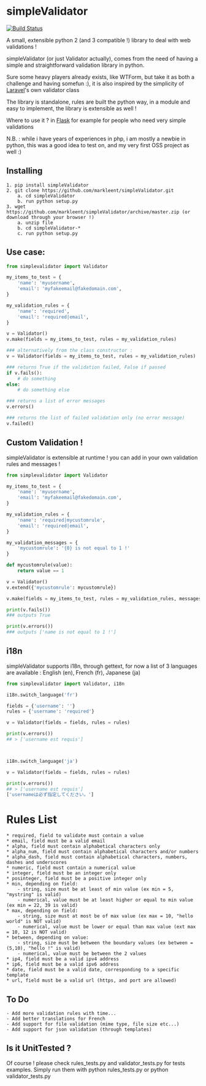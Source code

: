simpleValidator
===============

[![Build Status](https://travis-ci.org/markleent/simpleValidator.png?branch=master)](https://travis-ci.org/markleent/simpleValidator)


A small, extensible python 2 (and 3 compatible !) library to deal with web validations !

simpleValidator (or just Validator actually), comes from the need of having a simple and straightforward validation library in python.

Sure some heavy players already exists, like WTForm, but take it as both a challenge and having somefun :), it is also inspired by the simplicity of [Laravel](https://github.com/laravel/laravel)'s own validator class

The library is standalone, rules are built the python way, in a module and easy to implement, the library is extensible as well !

Where to use it ? in [Flask](https://github.com/mitsuhiko/flask) for example for people who need very simple validations

N.B. : while i have years of experiences in php, i am mostly a newbie in python, this was a good idea to test on, and my very first OSS project as well :)

Installing
----------

    1. pip install simpleValidator
    2. git clone https://github.com/markleent/simpleValidator.git
        a. cd simpleValidator
        b. run python setup.py
    3. wget https://github.com/markleent/simpleValidator/archive/master.zip (or download through your browser !)
        a. unzip file
        b. cd simpleValidator-*
        c. run python setup.py


Use case:
---------

```python
from simplevalidator import Validator

my_items_to_test = {
    'name': 'myusername',
    'email': 'myfakeemail@fakedomain.com',
}

my_validation_rules = {
    'name': 'required',
    'email': 'required|email',
}

v = Validator()
v.make(fields = my_items_to_test, rules = my_validation_rules)

### alternatively from the class constructor :
v = Validator(fields = my_items_to_test, rules = my_validation_rules)

### returns True if the validation failed, False if passed
if v.fails():
    # do something
else: 
    # do something else

### returns a list of error messages
v.errors() 

### returns the list of failed validation only (no error message)
v.failed() 
```

Custom Validation !
-------------------

simpleValidator is extensible at runtime ! you can add in your own validation rules and messages !

```python
from simplevalidator import Validator

my_items_to_test = {
    'name': 'myusername',
    'email': 'myfakeemail@fakedomain.com',
}

my_validation_rules = {
    'name': 'required|mycustomrule',
    'email': 'required|email',
}

my_validation_messages = {
    'mycustomrule': '{0} is not equal to 1 !'
}

def mycustomrule(value):
    return value == 1

v = Validator()
v.extend({'mycustomrule': mycustomrule})

v.make(fields = my_items_to_test, rules = my_validation_rules, messages = my_validation_messages)

print(v.fails())
### outputs True

print(v.errors())
### outputs ['name is not equal to 1 !']

```

i18n
----

simpleValidator supports i18n, through gettext, for now a list of 3 languages are available : English (en), French (fr), Japanese (ja)

```python
from simplevalidator import Validator, i18n

i18n.switch_language('fr')

fields = {'username': ''}
rules = {'username': 'required'}

v = Validator(fields = fields, rules = rules)

print(v.errors())
## > ['username est requis']



i18n.switch_language('ja')

v = Validator(fields = fields, rules = rules)

print(v.errors())
## > ['username est requis']
['usernameは必ず指定してください。']
```


Rules List
==========

    * required, field to validate must contain a value
    * email, field must be a valid email
    * alpha, field must contain alphabetical characters only
    * alpha_num, field must contain alphabetical characters and/or numbers
    * alpha_dash, field must contain alphabetical characters, numbers, dashes and underscores
    * numeric, field must contain a numerical value
    * integer, field must be an integer only
    * posinteger, field must be a positive integer only
    * min, depending on field:
        - string, size must be at least of min value (ex min = 5, "mystring" is valid)
        - numerical, value must be at least higher or equal to min value (ex min = 22, 39 is valid)
    * max, depending on field:
        - string, size must at most be of max value (ex max = 10, "hello world" is NOT valid)
        - numerical, value must be lower or equal than max value (ext max = 10, 12 is NOT valid)
    * between, depending on value:
        - string, size must be between the boundary values (ex between = (5,10), "hello !" is valid)
        - numerical, value must be between the 2 values 
    * ip4, field must be a valid ipv4 address
    * ip6, field must be a valid ipv6 address
    * date, field must be a valid date, corresponding to a specific template
    * url, field must be a valid url (https, and port are allowed)


To Do
-----

    - Add more validation rules with time...
    - Add better translations for French 
    - Add support for file validation (mime type, file size etc...)
    - Add support for json validation (through templates) 




Is it UnitTested ?
------------------

Of course ! please check rules_tests.py and validator_tests.py for tests examples. Simply run them with python rules_tests.py or python validator_tests.py